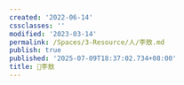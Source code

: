 ```yaml
---
created: '2022-06-14'
cssclasses: ''
modified: '2023-03-14'
permalink: /Spaces/3-Resource/人/李敖.md
publish: true
published: '2025-07-09T18:37:02.734+08:00'
title: 🧑李敖
---
```

